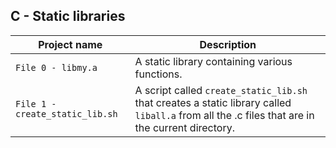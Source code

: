 ## C - Static libraries

| Project name | Description |
| ------------ | ----------- |
| `File 0 - libmy.a` | A static library containing various functions. |
| `File 1 - create_static_lib.sh` | A script called `create_static_lib.sh` that creates a static library called `liball.a` from all the .c files that are in the current directory. |
